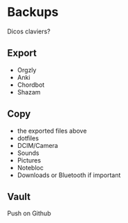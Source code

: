 # Backups

Dicos claviers?

## Export

- Orgzly
- Anki
- Chordbot
- Shazam

## Copy

- the exported files above
- dotfiles
- DCIM/Camera
- Sounds
- Pictures
- Notebloc
- Downloads or Bluetooth if important

## Vault

Push on Github
